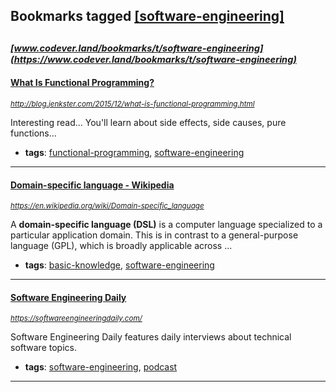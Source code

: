 ## Bookmarks tagged [[software-engineering]](https://www.codever.land/search?q=[software-engineering])

_<sup><sup>[www.codever.land/bookmarks/t/software-engineering](https://www.codever.land/bookmarks/t/software-engineering)</sup></sup>_
---
#### [What Is Functional Programming?](http://blog.jenkster.com/2015/12/what-is-functional-programming.html)
_<sup>http://blog.jenkster.com/2015/12/what-is-functional-programming.html</sup>_

Interesting read... You'll learn about side effects, side causes, pure functions...
* **tags**: [functional-programming](../tagged/functional-programming.md), [software-engineering](../tagged/software-engineering.md)
---
#### [Domain-specific language - Wikipedia](https://en.wikipedia.org/wiki/Domain-specific_language)
_<sup>https://en.wikipedia.org/wiki/Domain-specific_language</sup>_

A **domain-specific language (DSL)** is a computer language specialized to a particular application domain. This is in contrast to a general-purpose language (GPL), which is broadly applicable across ...
* **tags**: [basic-knowledge](../tagged/basic-knowledge.md), [software-engineering](../tagged/software-engineering.md)
---
#### [Software Engineering Daily](https://softwareengineeringdaily.com/)
_<sup>https://softwareengineeringdaily.com/</sup>_

Software Engineering Daily features daily interviews about technical software topics.
* **tags**: [software-engineering](../tagged/software-engineering.md), [podcast](../tagged/podcast.md)
---
